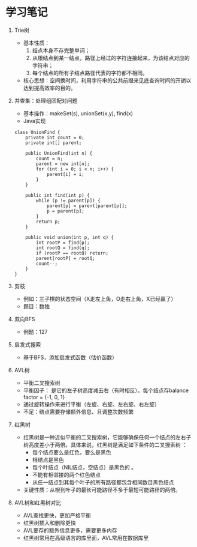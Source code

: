 # 学习笔记

1. Trie树
	- 基本性质：
		1. 结点本身不存完整单词；
		2. 从根结点到某一结点，路径上经过的字符连接起来，为该结点对应的字符串；
		3. 每个结点的所有子结点路径代表的字符都不相同。
	- 核心思想：空间换时间，利用字符串的公共前缀来见底查询时间的开销以达到提高效率的目的。
	
2. 并查集：处理组团配对问题
	- 基本操作：makeSet(s), unionSet(x,y), find(x)
	- Java实现
	```
	class UnionFind {
		private int count = 0;
		private int[] parent;
		
		public UnionFind(int n) {
			count = n;
			parent = new int[n];
			for (int i = 0; i < n; i++) {
				parent[i] = i;
			}
		}

		public int find(int p) {
			while (p != parent[p]) {
				parent[p] = parent[parent[p]];
				p = parent[p];
			}
			return p;
		}
		
		public void union(int p, int q) {
			int rootP = find(p);
			int rootQ = find(q);
			if (rootP == rootQ) return;
			parent[rootP] = rootQ;
			count--;
		}
	}
	```

3. 剪枝
	- 例如：三子棋的状态空间（X走左上角，O走右上角，X已经赢了）
	- 题目：数独
	
4. 双向BFS
	- 例题：127

5. 启发式搜索
	- 基于BFS，添加启发式函数（估价函数）

6. AVL树
	- 平衡二叉搜索树
	- 平衡因子： 是它的左子树高度减去右（有时相反）。每个结点存balance factor = {-1, 0, 1}
	- 通过旋转操作来进行平衡（左旋、右旋、左右旋、右左旋）
	- 不足：结点需要存储额外信息、且调整次数频繁
	
7. 红黑树
	- 红黑树是一种近似平衡的二叉搜索树，它能够确保任何一个结点的左右子树高度差小于两倍。具体来说，红黑树是满足如下条件的二叉搜索树 ：
		- 每个结点要么是红色，要么是黑色
		- 根结点是黑色
		- 每个叶结点（NIL结点，空结点）是黑色的 。
		- 不能有相邻接的两个红色结点
		- 从任一结点到其每个叶子的所有路径都包含相同数目黑色结点
	- 关键性质：从根到叶子的最长可能路径不多于最短可能路径的两倍。

8. AVL树和红黑树对比
	- AVL查找更快，更加严格平衡
	- 红黑树插入和删除更快
	- AVL要存的额外信息更多，需要更多内存
	- 红黑树常用在高级语言的库里面，AVL常用在数据库里
	